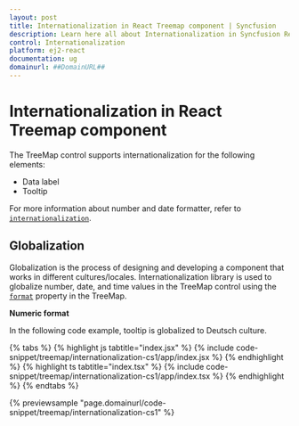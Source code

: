 ```yaml
---
layout: post
title: Internationalization in React Treemap component | Syncfusion
description: Learn here all about Internationalization in Syncfusion React Treemap component of Syncfusion Essential JS 2 and more.
control: Internationalization 
platform: ej2-react
documentation: ug
domainurl: ##DomainURL##
---
```


# Internationalization in React Treemap component

The TreeMap control supports internationalization for the following elements:

* Data label
* Tooltip

For more information about number and date formatter, refer to [`internationalization`](http://ej2.syncfusion.com/documentation/base/intl.html).

<!-- markdownlint-disable MD036 -->

## Globalization

Globalization is the process of designing and developing a component that works in different cultures/locales. Internationalization library is used to globalize number, date, and time values in the TreeMap control using the [`format`](https://ej2.syncfusion.com/react/documentation/api/treemap/#format) property in the TreeMap.

**Numeric format**

In the following code example, tooltip is globalized to Deutsch culture.

{% tabs %}
{% highlight js tabtitle="index.jsx" %}
{% include code-snippet/treemap/internationalization-cs1/app/index.jsx %}
{% endhighlight %}
{% highlight ts tabtitle="index.tsx" %}
{% include code-snippet/treemap/internationalization-cs1/app/index.tsx %}
{% endhighlight %}
{% endtabs %}

 {% previewsample "page.domainurl/code-snippet/treemap/internationalization-cs1" %}
